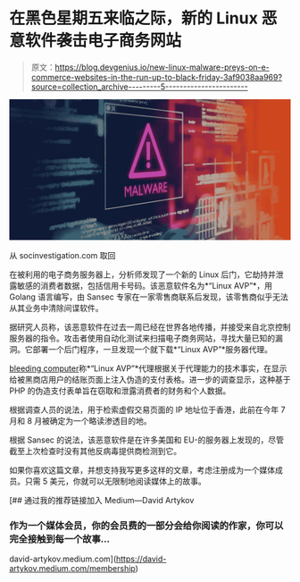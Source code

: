 # 在黑色星期五来临之际，新的 Linux 恶意软件袭击电子商务网站

> 原文：<https://blog.devgenius.io/new-linux-malware-preys-on-e-commerce-websites-in-the-run-up-to-black-friday-3af9038aa969?source=collection_archive---------5----------------------->

![](img/301074a00935dbaf72e054f0fd4e7c4f.png)

从 socinvestigation.com 取回

在被利用的电子商务服务器上，分析师发现了一个新的 Linux 后门，它劫持并泄露敏感的消费者数据，包括信用卡号码。该恶意软件名为*“Linux AVP”*，用 Golang 语言编写，由 Sansec 专家在一家零售商联系后发现，该零售商似乎无法从其业务中清除间谍软件。

据研究人员称，该恶意软件在过去一周已经在世界各地传播，并接受来自北京控制服务器的指令。攻击者使用自动化测试来扫描电子商务网站，寻找大量已知的漏洞。它部署一个后门程序，一旦发现一个就下载*“Linux AVP”*服务器代理。

[bleeding computer](https://www.bleepingcomputer.com/news/security/hackers-deploy-linux-malware-web-skimmer-on-e-commerce-servers/)称*“Linux AVP”*代理根据关于代理能力的技术事实，在显示给被黑商店用户的结账页面上注入伪造的支付表格。进一步的调查显示，这种基于 PHP 的伪造支付表单旨在窃取和泄露消费者的财务和个人数据。

根据调查人员的说法，用于检索虚假交易页面的 IP 地址位于香港，此前在今年 7 月和 8 月被确定为一个略读渗透目的地。

根据 Sansec 的说法，该恶意软件是在许多美国和 EU-的服务器上发现的，尽管截至上次检查时没有其他反病毒提供商检测到它。

如果你喜欢这篇文章，并想支持我写更多这样的文章，考虑注册成为一个媒体成员。只需 5 美元，你就可以无限制地阅读媒体上的故事。

[](https://david-artykov.medium.com/membership) [## 通过我的推荐链接加入 Medium—David Artykov

### 作为一个媒体会员，你的会员费的一部分会给你阅读的作家，你可以完全接触到每一个故事…

david-artykov.medium.com](https://david-artykov.medium.com/membership)